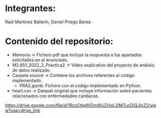 # Integrantes: 
Raúl Martínez Ballarín, Daniel Priego Barea

# Contenido del repositorio:
  * Memoria -> Fichero pdf que incluye la respuesta a los apartados solicitados en el enunciado.
  * M2.851_2022_2_Practica2 -> Vídeo explicativo del proyecto de análisis de datos realizado.
  * Carpeta source -> Contiene los archivos referentes al código implementado.
       - PRA2.jpynb: Fichero con el código implementado en Python.
  * heart.csv -> Dataset original que incluye información sobre pacientes relacionados con enfermedades cardiacas.

https://drive.google.com/file/d/1RcsCtlpAVDmlKUZHoL2iMTucDiQJIxZ2/view?usp=drive_link
